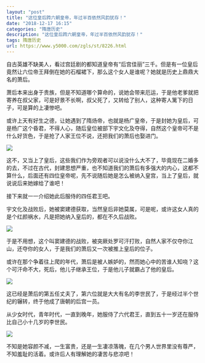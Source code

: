 ```yaml
---
layout: "post"
title: "这位皇后跨六朝皇帝，年过半百依然风韵犹存！"
date: "2018-12-17 16:15"
categories: "隋唐历史"
description: "这位皇后跨六朝皇帝，年过半百依然风韵犹存！"
tags: 隋唐历史
url: https://www.y5000.com/zgls/st/8226.html
---
```






自古英雄不缺美人，看过宫廷剧的都知道皇帝有“后宫佳丽”三千。但是有一位皇后竟然让六位帝王拜倒在她的石榴裙下，那么这个女人是谁呢？她就是历史上鼎鼎大名的萧后。

萧后本来出身于贵族，但是不知道哪个算命的，说她会带来厄运，于是他老爹就把寄养在叔父家，可是好景不长啊，叔父死了，又转给了别人，这种寄人篱下的日子，可是算的上凄惨吧。

或许上天有好生之德，让她遇到了隋炀帝，也就是杨广皇帝，于是封她为皇后，可是杨广这个昏君，不得人心，随后皇位被部下宇文化及夺得，自然这个皇帝可不是什么好货色，于是抢了人家王位不说，还把我们的萧后也娶进门。

![](https://img.y5000.com/uploads/allimg/161226/8-161226111935404.jpg)

这不，又当上了皇后，这些我们作为旁观者可以说没什么大不了，毕竟现在二婚多的去，不过在古代，封建思想严重，也不知道我们的萧后有多强大的内心，这都不算什么，后面还有四位皇帝呢，先不说随后她是怎么被纳入皇宫，当上了皇后，就说说后来她嫁给了谁吧！

接下来就一一介绍她此后服侍的四任君王吧。

宇文化及战败后，她被窦建德获取，当然皇后非她莫属，可是呢，或许这女人真的是个红颜祸水，凡是把她纳入皇后的，都在不久后战败。

![](https://img.y5000.com/uploads/allimg/161226/8-16122611194MM.jpg)

于是不用想，这个叫窦建德的战败，被突厥处罗可汗打败，自然人家不仅夺你江山，还夺你的女人，于是我们的萧后又一次被推上皇后的位子。

或许在那个争着往上爬的年代，萧后是被人嫉妒的，然而她心中的苦谁人知哓？这个可汗命不大，死后，他儿子继承王位，于是他儿子就霸占了他的皇后。

![](https://img.y5000.com/uploads/allimg/161226/8-161226112000618.jpg)

这已经是萧后的第五任丈夫了，第六位就是大大有名的李世民了，于是经过半个世纪的辗转，终于他成了唐朝的后宫一员。

从少女时代，青年时代，一直到晚年，她服侍了六代君王，直到五十一岁还在服侍比自己小十几岁的李世民。

![](https://img.y5000.com/uploads/allimg/161226/8-16122611200b39.jpg)

不知是她容颜不减，一生富贵，还是一生凄凉落魄，在几个男人世界里没有尊严，不知羞耻的活着。或许后人有理解她的凄苦与悲凉吧！
